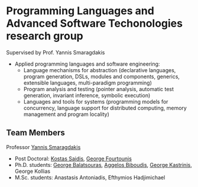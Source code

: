 # Programming Languages and Advanced Software Techonologies research group

Supervised by Prof. Yannis Smaragdakis

* Applied programming languages and software engineering:
  * Language mechanisms for abstraction (declarative languages, program generation, DSLs, modules and components, generics, extensible languages, multi-paradigm programming)
  * Program analysis and testing (pointer analysis, automatic test generation, invariant inference, symbolic execution)
  * Languages and tools for systems (programming models for concurrency, language support for distributed computing, memory management and program locality)

## Team Members

Professor [Yannis Smaragdakis](https://yanniss.github.io/)

* Post Doctoral: [Kostas Saidis](http://cgi.di.uoa.gr/~saiko/), [George Fourtounis](http://www.softlab.ntua.gr/~gfour/)
* Ph.D. students: [George Balatsouras](http://gbalats.github.io/), [Aggelos Biboudis](http://biboudis.github.io/), [George Kastrinis](http://gkastrinis.info/), George Kollias
* M.Sc. students: Anastasis Antoniadis, Efthymios Hadjimichael

